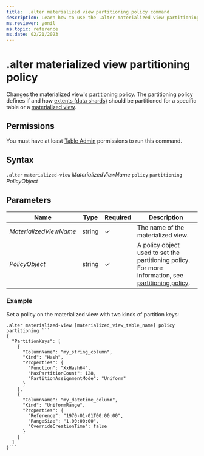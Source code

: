 ```yaml
---
title:  .alter materialized view partitioning policy command
description: Learn how to use the .alter materialized view partitioning policy command to change the materialized view's partitioning policy. 
ms.reviewer: yonil
ms.topic: reference
ms.date: 02/21/2023
---
```

# .alter materialized view partitioning policy

Changes the materialized view's [partitioning policy](partitioningpolicy.md). The partitioning policy defines if and how [extents (data shards)](../management/extents-overview.md) should be partitioned for a specific table or a [materialized view](materialized-views/materialized-view-overview.md).

## Permissions

You must have at least [Table Admin](access-control/role-based-access-control.md) permissions to run this command.

## Syntax

`.alter` `materialized-view` *MaterializedViewName* `policy` `partitioning` *PolicyObject*

## Parameters

|Name|Type|Required|Description|
|--|--|--|--|
|*MaterializedViewName*|string|&check;| The name of the materialized view.|
|*PolicyObject*|string|&check;|A policy object used to set the partitioning policy. For more information, see [partitioning policy](partitioningpolicy.md).|

### Example

Set a policy on the materialized view with two kinds of partition keys:

```kusto
.alter materialized-view [materialized_view_table_name] policy partitioning ```
{
  "PartitionKeys": [
    {
      "ColumnName": "my_string_column",
      "Kind": "Hash",
      "Properties": {
        "Function": "XxHash64",
        "MaxPartitionCount": 128,
        "PartitionAssignmentMode": "Uniform"
      }
    },
    {
      "ColumnName": "my_datetime_column",
      "Kind": "UniformRange",
      "Properties": {
        "Reference": "1970-01-01T00:00:00",
        "RangeSize": "1.00:00:00",
        "OverrideCreationTime": false
      }
    }
  ]
}```
```
